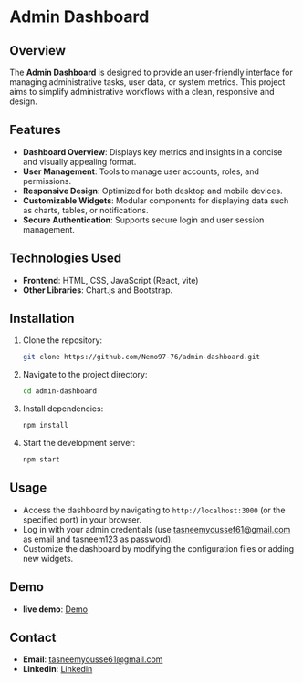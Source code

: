# Admin Dashboard

## Overview
The **Admin Dashboard** is designed to provide an user-friendly interface for managing administrative tasks, user data, or system metrics. This project aims to simplify administrative workflows with a clean, responsive and design.

## Features
- **Dashboard Overview**: Displays key metrics and insights in a concise and visually appealing format.
- **User Management**: Tools to manage user accounts, roles, and permissions.
- **Responsive Design**: Optimized for both desktop and mobile devices.
- **Customizable Widgets**: Modular components for displaying data such as charts, tables, or notifications.
- **Secure Authentication**: Supports secure login and user session management.

## Technologies Used
- **Frontend**: HTML, CSS, JavaScript (React, vite)
- **Other Libraries**: Chart.js and Bootstrap.

## Installation
1. Clone the repository:
   ```bash
   git clone https://github.com/Nemo97-76/admin-dashboard.git
   ```
2. Navigate to the project directory:
   ```bash
   cd admin-dashboard
   ```
3. Install dependencies:
   ```bash
   npm install
   ```
4. Start the development server:
   ```bash
   npm start
   ```

## Usage
- Access the dashboard by navigating to `http://localhost:3000` (or the specified port) in your browser.
- Log in with your admin credentials (use tasneemyoussef61@gmail.com as email and tasneem123 as password).
- Customize the dashboard by modifying the configuration files or adding new widgets.

## Demo
- **live demo**: <a href="https://admindashboard-v1.netlify.app/login"/>Demo</a>


## Contact
- **Email**: tasneemyousse61@gmail.com
- **Linkedin**: <a href="https://www.linkedin.com/in/tasneem-youssef-770708278"/>Linkedin</a>
